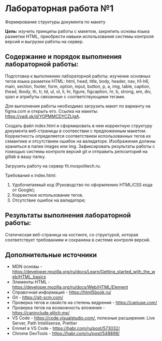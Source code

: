 # Лабораторная работа №1

Формирование структуры документа по макету

**Цель:** изучить принципы работы с макетом, закрепить основы языка разметки HTML, приобрести навыки использования системы контроля версий и выгрузки работы на сервер.

## Содержание и порядок выполнения лабораторной работы:

Подготовка к выполнению лабораторной работы: изучение основных тегов языка разметки HTML: html, head, title, body, header, nav, h1-h6, main, section, footer, form, option, input, button, p, a, img, table, caption, thead, tbody, th, tr, td, ul, ol, li, hr, figure, figcaption, hr, b, strong, em, div, span и атрибуты связанные с соответствующими тегами.

Для выполнения работы необходимо загрузить макет по варианту на figma.com и открыть его. Ссылка на макеты: https://yadi.sk/d/YOPMMCDYCZLIgA.

Создать файл index.html и сформировать в нем корректную структуру документа веб-страницы в соотвествии с предложенным макетом. Корректность определяется соответствием использованных тегов их семантике и отсутствием ошибок на валидаторе. Изображения должны храниться в папке images или img.
Зафиксировать результаты работы с помощью системы контроля версий git и отправить репозиторий на gitlab в вашу папку.

Загрузить работу на сервер fit.mospolitech.ru.

Требования к index.html:
1. Удобочитаемый код (Руководство по оформлению HTML/CSS кода от Google);
1. Корректное использование тегов.
1. Отсутствие ошибок на валидаторе;

## Результаты выполнения лабораторной работы:

Статическая веб-страница на хостинге, со структурой, которая соответствует требованиям и сохранена в системе контроля версий.

## Дополнительные источники

- MDN основы - https://developer.mozilla.org/ru/docs/Learn/Getting_started_with_the_web/HTML_basics
- Элементы HTML - https://developer.mozilla.org/ru/docs/Web/HTML/Element
- Справочная информация - https://html5book.ru/
- Git - https://git-scm.com/
- Проверка тегов и свойств на степень ведрения - https://caniuse.com/
- Проверка тегов на возможность вложения - https://caninclude.glitch.me/
- VS Code - https://code.visualstudio.com/, полезные расширения: Live Server, Path Intellisense, Prettier
- Emmet в VS Code - https://habr.com/ru/post/573032/
- Chrome DevTools - https://habr.com/ru/post/548898/
